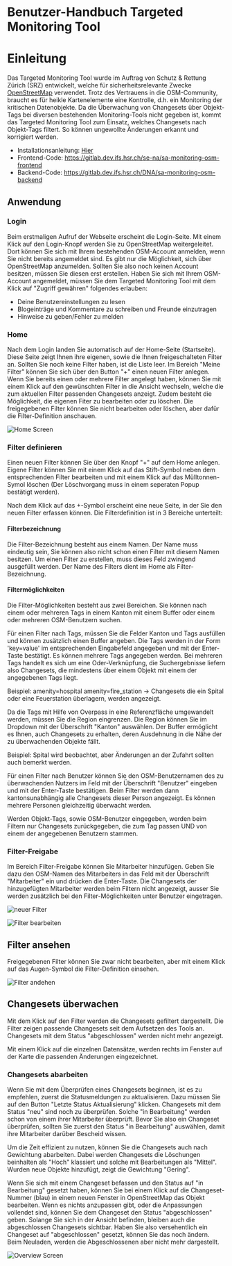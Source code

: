 # Benutzer-Handbuch Targeted Monitoring Tool

# Einleitung

Das Targeted Monitoring Tool wurde im Auftrag von Schutz & Rettung Zürich (SRZ) entwickelt, welche für sicherheitsrelevante Zwecke [OpenStreetMap](https://www.openstreetmap.org/) verwendet. Trotz des Vertrauens in die OSM-Community, braucht es für heikle Kartenelemente eine Kontrolle, d.h. ein Monitoring der kritischen Datenobjekte. Da die Überwachung von Changesets über Objekt-Tags bei diversen bestehenden Monitoring-Tools nicht gegeben ist, kommt das Targeted Monitoring Tool zum Einsatz, welches Changesets nach Objekt-Tags filtert. So können ungewollte Änderungen erkannt und korrigiert werden.

* Installationsanleitung: [Hier](./InstallGuide.md)
* Frontend-Code: https://gitlab.dev.ifs.hsr.ch/se-na/sa-monitoring-osm-frontend
* Backend-Code: https://gitlab.dev.ifs.hsr.ch/DNA/sa-monitoring-osm-backend

## Anwendung

### Login

Beim erstmaligen Aufruf der Webseite erscheint die Login-Seite. Mit einem Klick auf den Login-Knopf werden Sie zu OpenStreetMap weitergeleitet. Dort können Sie sich mit Ihrem bestehenden OSM-Account anmelden, wenn Sie nicht bereits angemeldet sind. Es gibt nur die Möglichkeit, sich über OpenStreetMap anzumelden. Sollten Sie also noch keinen Account besitzen, müssen Sie diesen erst erstellen. Haben Sie sich mit Ihrem OSM-Account angemeldet, müssen Sie dem Targeted Monitoring Tool mit dem Klick auf "Zugriff gewähren" folgendes erlauben:
* Deine Benutzereinstellungen zu lesen
* Blogeinträge und Kommentare zu schreiben und Freunde einzutragen
* Hinweise zu geben/Fehler zu melden

### Home

Nach dem Login landen Sie automatisch auf der Home-Seite (Startseite). Diese Seite zeigt Ihnen ihre eigenen, sowie die Ihnen freigeschalteten Filter an. Sollten Sie noch keine Filter haben, ist die Liste leer. Im Bereich "Meine Filter" können Sie sich über den Button "+" einen neuen Filter anlegen. Wenn Sie bereits einen oder mehrere Filter angelegt haben, können Sie mit einem Klick auf den gewünschten Filter in die Ansicht wechseln, welche die zum aktuellen Filter passenden Changesets anzeigt. Zudem besteht die Möglichkeit, die eigenen Fiter zu bearbeiten oder zu löschen. Die freigegebenen Filter können Sie nicht bearbeiten oder löschen, aber dafür die Filter-Definition anschauen.

![Home Screen](./images/Home.PNG)

### Filter definieren

Einen neuen Filter können Sie über den Knopf "+" auf dem Home anlegen. Eigene Filter können Sie mit einem Klick auf das Stift-Symbol neben dem entsprechenden Filter bearbeiten und mit einem Klick auf das Mülltonnen-Symol löschen (Der Löschvorgang muss in einem seperaten Popup bestätigt werden).

Nach dem Klick auf das +-Symbol erscheint eine neue Seite, in der Sie den neuen Filter erfassen können. Die Filterdefinition ist in 3 Bereiche unterteilt:

#### Filterbezeichnung

Die Filter-Bezeichnung besteht aus einem Namen. Der Name muss eindeutig sein, Sie können also nicht schon einen Filter mit diesem Namen besitzen. Um einen Filter zu erstellen, muss dieses Feld zwingend ausgefüllt werden. Der Name des Filters dient im Home als Filter-Bezeichnung.

#### Filtermöglichkeiten

Die Filter-Möglichkeiten besteht aus zwei Bereichen. Sie können nach einem oder mehreren Tags in einem Kanton mit einem Buffer oder einem oder mehreren OSM-Benutzern suchen.

Für einen Filter nach Tags, müssen Sie die Felder Kanton und Tags ausfüllen und können zusätzlich einen Buffer angeben. Die Tags werden in der Form 'key=value' im entsprechenden Eingabefeld angegeben und mit der Enter-Taste bestätigt. Es können mehrere Tags angegeben werden. Bei mehreren Tags handelt es sich um eine Oder-Verknüpfung, die Suchergebnisse liefern also Changesets, die mindestens über einem Objekt mit einem der angegebenen Tags liegt.

Beispiel: amenity=hospital amenity=fire_station -> Changesets die ein Spital oder eine Feuerstation überlagern, werden angezeigt.

Da die Tags mit Hilfe von Overpass in eine Referenzfläche umgewandelt werden, müssen Sie die Region eingrenzen. Die Region können Sie im Dropdown mit der Überschrift "Kanton" auswählen. Der Buffer ermöglicht es Ihnen, auch Changesets zu erhalten, deren Ausdehnung in die Nähe der zu überwachenden Objekte fällt.

Beispiel: Spital wird beobachtet, aber Änderungen an der Zufahrt sollten auch bemerkt werden.

Für einen Filter nach Benutzer können Sie den OSM-Benutzernamen des zu überwachenden Nutzers im Feld mit der Überschrift "Benutzer" eingeben und mit der Enter-Taste bestätigen. Beim Filter werden dann kantonsunabhängig alle Changesets dieser Person angezeigt. Es können mehrere Personen gleichzeitig überwacht werden.

Werden Objekt-Tags, sowie OSM-Benutzer eingegeben, werden beim Filtern nur Changesets zurückgegeben, die zum Tag passen UND von einem der angegebenen Benutzern stammen.

### Filter-Freigabe

Im Bereich Filter-Freigabe können Sie Mitarbeiter hinzufügen. Geben Sie dazu den OSM-Namen des Mitarbeiters in das Feld mit der Überschrift "Mitarbeiter" ein und drücken die Enter-Taste. Die Changesets der hinzugefügten Mitarbeiter werden beim Filtern nicht angezeigt, ausser Sie werden zusätzlich bei den Filter-Möglichkeiten unter Benutzer eingetragen.

![neuer Filter](./images/NewFilter.png)

![Filter bearbeiten](./images/EditFilter.png)

## Filter ansehen

Freigegebenen Filter können Sie zwar nicht bearbeiten, aber mit einem Klick auf das Augen-Symbol die Filter-Definition einsehen.

![Filter andehen](./images/FilterView.png)

## Changesets überwachen

Mit dem Klick auf den Filter werden die Changesets gefiltert dargestellt. Die Filter zeigen passende Changesets seit dem Aufsetzen des Tools an. Changesets mit dem Status "abgeschlossen" werden nicht mehr angezeigt.

Mit einem Klick auf die einzelnen Datensätze, werden rechts im Fenster auf der Karte die passenden Änderungen eingezeichnet.

### Changesets abarbeiten

Wenn Sie mit dem Überprüfen eines Changesets beginnen, ist es zu empfehlen, zuerst die Statusmeldungen zu aktualisieren. Dazu müssen Sie auf den Button "Letzte Status Aktualisierung" klicken. Changesets mit dem Status "neu" sind noch zu überprüfen. Solche "in Bearbeitung" werden schon von einem ihrer Mitarbeiter überprüft. Bevor Sie also ein Changeset überprüfen, sollten Sie zuerst den Status "in Bearbeitung" auswählen, damit ihre Mitarbeiter darüber Bescheid wissen.

Um die Zeit effizient zu nutzen, können Sie die Changesets auch nach Gewichtung abarbeiten. Dabei werden Changesets die Löschungen beinhalten als "Hoch" klassiert und solche mit Bearbeitungen als "Mittel". Wurden neue Objekte hinzufügt, zeigt die Gewichtung "Gering".

Wenn Sie sich mit einem Changeset befassen und den Status auf "in Bearbeitung" gesetzt haben, können Sie bei einem Klick auf die Changeset-Nummer (blau) in einem neuen Fenster in OpenStreetMap das Objekt bearbeiten. Wenn es nichts anzupassen gibt, oder die Anpassungen vollendet sind, können Sie dem Changeset den Status "abgeschlossen" geben. Solange Sie sich in der Ansicht befinden, bleiben auch die abgeschlossen Changesets sichtbar. Haben Sie also versehentlich ein Changeset auf "abgeschlossen" gesetzt, können Sie das noch ändern. Beim Neuladen, werden die Abgeschlossenen aber nicht mehr dargestellt.

![Overview Screen](./images/Overview.PNG)